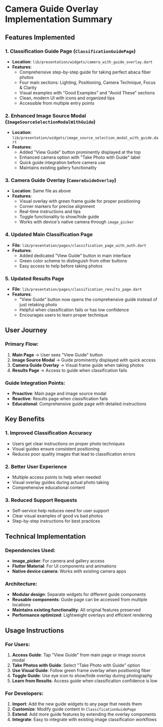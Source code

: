 # Camera Guide Overlay Implementation Summary

## Features Implemented

### 1. **Classification Guide Page** (`ClassificationGuidePage`)

- **Location**: `lib/presentation/widgets/camera_with_guide_overlay.dart`
- **Features**:
  - Comprehensive step-by-step guide for taking perfect abaca fiber photos
  - Four main sections: Lighting, Positioning, Camera Technique, Focus & Clarity
  - Visual examples with "Good Examples" and "Avoid These" sections
  - Clean, modern UI with icons and organized tips
  - Accessible from multiple entry points

### 2. **Enhanced Image Source Modal** (`ImageSourceSelectionModalWithGuide`)

- **Location**: `lib/presentation/widgets/image_source_selection_modal_with_guide.dart`
- **Features**:
  - Added "View Guide" button prominently displayed at the top
  - Enhanced camera option with "Take Photo with Guide" label
  - Quick guide integration before camera use
  - Maintains existing gallery functionality

### 3. **Camera Guide Overlay** (`CameraGuideOverlay`)

- **Location**: Same file as above
- **Features**:
  - Visual overlay with green frame guide for proper positioning
  - Corner markers for precise alignment
  - Real-time instructions and tips
  - Toggle functionality to show/hide guide
  - Works with device's native camera through `image_picker`

### 4. **Updated Main Classification Page**

- **File**: `lib/presentation/pages/classification_page_with_auth.dart`
- **Features**:
  - Added dedicated "View Guide" button in main interface
  - Green color scheme to distinguish from other buttons
  - Easy access to help before taking photos

### 5. **Updated Results Page**

- **File**: `lib/presentation/pages/classification_results_page.dart`
- **Features**:
  - "View Guide" button now opens the comprehensive guide instead of just retaking photo
  - Helpful when classification fails or has low confidence
  - Encourages users to learn proper technique

## User Journey

### Primary Flow:

1. **Main Page** → User sees "View Guide" button
2. **Image Source Modal** → Guide prominently displayed with quick access
3. **Camera Guide Overlay** → Visual frame guide when taking photos
4. **Results Page** → Access to guide when classification fails

### Guide Integration Points:

- **Proactive**: Main page and image source modal
- **Reactive**: Results page when classification fails
- **Educational**: Comprehensive guide page with detailed instructions

## Key Benefits

### 1. **Improved Classification Accuracy**

- Users get clear instructions on proper photo techniques
- Visual guides ensure consistent positioning
- Reduces poor quality images that lead to classification errors

### 2. **Better User Experience**

- Multiple access points to help when needed
- Visual overlay guides during actual photo taking
- Comprehensive educational content

### 3. **Reduced Support Requests**

- Self-service help reduces need for user support
- Clear visual examples of good vs bad photos
- Step-by-step instructions for best practices

## Technical Implementation

### Dependencies Used:

- **image_picker**: For camera and gallery access
- **Flutter Material**: For UI components and animations
- **Native device camera**: Works with existing camera apps

### Architecture:

- **Modular design**: Separate widgets for different guide components
- **Reusable components**: Guide page can be accessed from multiple locations
- **Maintains existing functionality**: All original features preserved
- **Performance optimized**: Lightweight overlays and efficient rendering

## Usage Instructions

### For Users:

1. **Access Guide**: Tap "View Guide" from main page or image source modal
2. **Take Photos with Guide**: Select "Take Photo with Guide" option
3. **Use Visual Guide**: Follow green frame overlay when positioning fiber
4. **Toggle Guide**: Use eye icon to show/hide overlay during photography
5. **Learn from Results**: Access guide when classification confidence is low

### For Developers:

1. **Import**: Add the new guide widgets to any page that needs them
2. **Customize**: Modify guide content in `ClassificationGuidePage`
3. **Extend**: Add more guide features by extending the overlay components
4. **Integrate**: Easy to integrate with existing image classification workflows
